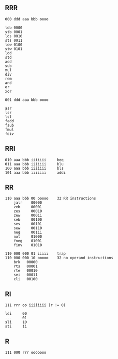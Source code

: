 RRR
---

    000 ddd aaa bbb oooo

    ldb 0000
    stb 0001
    lds 0010
    sts 0011
    ldw 0100
    stw 0101
    ldd
    std
    add
    sub
    mul
    div
    rem
    and
    or
    xor

    001 ddd aaa bbb oooo

    asr
    lsr
    lsl 
    fadd
    fsub
    fmul
    fdiv

RRI
---

    010 aaa bbb iiiiiii     beq
    011 aaa bbb iiiiiii     blu
    100 aaa bbb iiiiiii     bls
    101 aaa bbb iiiiiii     addi

RR
--

    110 aaa bbb 00 ooooo    32 RR instructions
        jalr    00000
        zeb     00001
        zes     00010
        zew     00011
        seb     00100
        ses     00101
        sew     00110
        neg     00111
        not     01000
        fneg    01001
        finv    01010

    110 000 000 01 iiiii    trap
    110 000 000 10 ooooo    32 no operand instructions
        brk   00000
        rts   00001
        rte   00010
        sei   00011
        cli   00100

RI
--

    111 rrr oo iiiiiiii (r != 0)

    ldi     00
    ---     01
    sli     10
    sti     11

R
-

    111 000 rrr ooooooo

